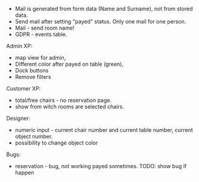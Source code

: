* Mail is generated from form data (Name and Surname), not from stored data.
* Send mail after setting "payed" status. Only one mail for one person.
* Mail - send room name!
* GDPR - events table.

Admin XP:
* map view for admin,
* Different color after payed on table (green),
* Dock buttons
* Remove filters

Customer XP:
* total/free chairs - no reservation page.
* show from witch rooms are selected chairs.

Designer:
* numeric input - current chair number and current table number, current object number.
* possibility to change object color

Bugs:
* reservation - bug, not working payed sometimes. TODO: show bug if happen
